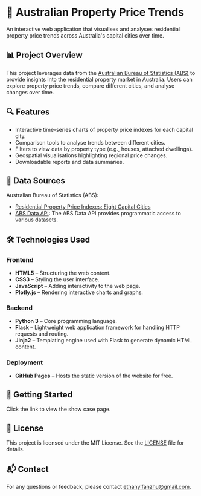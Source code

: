 # 🏡 Australian Property Price Trends

An interactive web application that visualises and analyses residential property price trends across Australia's capital cities over time.

## 📊 Project Overview

This project leverages data from the [Australian Bureau of Statistics (ABS)](https://www.abs.gov.au) to provide insights into the residential property market in Australia. Users can explore property price trends, compare different cities, and analyse changes over time.

## 🔍 Features

- Interactive time-series charts of property price indexes for each capital city.
- Comparison tools to analyse trends between different cities.
- Filters to view data by property type (e.g., houses, attached dwellings).
- Geospatial visualisations highlighting regional price changes.
- Downloadable reports and data summaries.

## 📂 Data Sources

Australian Bureau of Statistics (ABS):
- [Residential Property Price Indexes: Eight Capital Cities](https://www.abs.gov.au/statistics/economy/price-indexes-and-inflation/residential-property-price-indexes-eight-capital-cities)
- [ABS Data API](https://www.abs.gov.au/about/data-services/application-programming-interfaces-apis/data-api-user-guide): The ABS Data API provides programmatic access to various datasets.

## 🛠️ Technologies Used

### Frontend

- **HTML5** – Structuring the web content.
- **CSS3** – Styling the user interface.
- **JavaScript** – Adding interactivity to the web page.
- **Plotly.js** – Rendering interactive charts and graphs.

### Backend

- **Python 3** – Core programming language.
- **Flask** – Lightweight web application framework for handling HTTP requests and routing.
- **Jinja2** – Templating engine used with Flask to generate dynamic HTML content.

### Deployment

- **GitHub Pages** – Hosts the static version of the website for free.

## 🚀 Getting Started

Click the link to view the show case page.

## 📄 License

This project is licensed under the MIT License. See the [LICENSE](/LICENSE) file for details.

## 📬 Contact

For any questions or feedback, please contact ethanyifanzhu@gmail.com.
